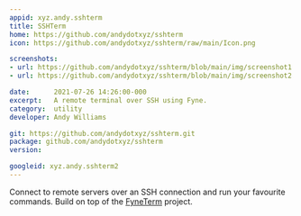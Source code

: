```yaml
---
appid: xyz.andy.sshterm
title: SSHTerm
home: https://github.com/andydotxyz/sshterm
icon: https://github.com/andydotxyz/sshterm/raw/main/Icon.png

screenshots:
- url: https://github.com/andydotxyz/sshterm/blob/main/img/screenshot1.png?raw=true
- url: https://github.com/andydotxyz/sshterm/blob/main/img/screenshot2.png?raw=true

date:      2021-07-26 14:26:00-000
excerpt:   A remote terminal over SSH using Fyne.
category:  utility
developer: Andy Williams

git: https://github.com/andydotxyz/sshterm.git
package: github.com/andydotxyz/sshterm
version: 

googleid: xyz.andy.sshterm2
---
```


Connect to remote servers over an SSH connection and run your favourite commands.
Build on top of the [FyneTerm](https://github.com/fyne-io/terminal) project.
